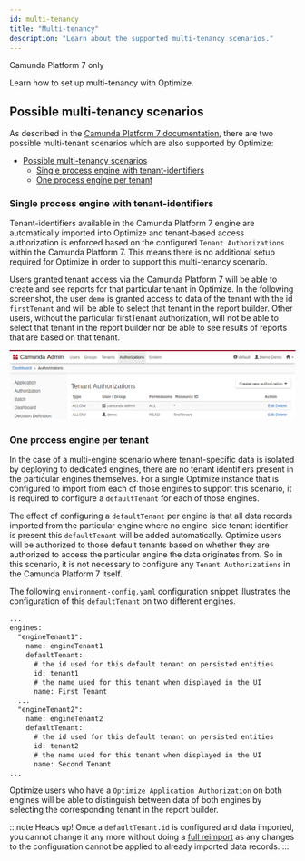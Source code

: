 ```yaml
---
id: multi-tenancy
title: "Multi-tenancy"
description: "Learn about the supported multi-tenancy scenarios."
---
```


<span class="badge badge--platform">Camunda Platform 7 only</span>

Learn how to set up multi-tenancy with Optimize.

## Possible multi-tenancy scenarios

As described in the [Camunda Platform 7 documentation](https://docs.camunda.org/manual/latest/user-guide/process-engine/multi-tenancy/), there are two possible multi-tenant scenarios which are also supported by Optimize:

- [Possible multi-tenancy scenarios](#possible-multi-tenancy-scenarios)
  - [Single process engine with tenant-identifiers](#single-process-engine-with-tenant-identifiers)
  - [One process engine per tenant](#one-process-engine-per-tenant)

### Single process engine with tenant-identifiers

Tenant-identifiers available in the Camunda Platform 7 engine are automatically imported into Optimize and tenant-based access authorization is enforced based on the configured `Tenant Authorizations` within the Camunda Platform 7. This means there is no additional setup required for Optimize in order to support this multi-tenancy scenario.

Users granted tenant access via the Camunda Platform 7 will be able to create and see reports for that particular tenant in Optimize. In the following screenshot, the user `demo` is granted access to data of the tenant with the id `firstTenant` and will be able to select that tenant in the report builder. Other users, without the particular firstTenant authorization, will not be able to select that tenant in the report builder nor be able to see results of reports that are based on that tenant.

![Tenant Authorization](img/admin-tenant-authorization.png)

### One process engine per tenant

In the case of a multi-engine scenario where tenant-specific data is isolated by deploying to dedicated engines, there are no tenant identifiers present in the particular engines themselves. For a single Optimize instance that is configured to import from each of those engines to support this scenario, it is required to configure a `defaultTenant` for each of those engines.

The effect of configuring a `defaultTenant` per engine is that all data records imported from the particular engine where no engine-side tenant identifier is present this `defaultTenant` will be added automatically. Optimize users will be authorized to those default tenants based on whether they are authorized to access the particular engine the data originates from. So in this scenario, it is not necessary to configure any `Tenant Authorizations` in the Camunda Platform 7 itself.

The following `environment-config.yaml` configuration snippet illustrates the configuration of this `defaultTenant` on two different engines.

```
...
engines:
  "engineTenant1":
    name: engineTenant1
    defaultTenant:
      # the id used for this default tenant on persisted entities
      id: tenant1
      # the name used for this tenant when displayed in the UI
      name: First Tenant
  ...
  "engineTenant2":
    name: engineTenant2
    defaultTenant:
      # the id used for this default tenant on persisted entities
      id: tenant2
      # the name used for this tenant when displayed in the UI
      name: Second Tenant
...
```

Optimize users who have a `Optimize Application Authorization` on both engines will be able to distinguish between data of both engines by selecting the corresponding tenant in the report builder.

:::note Heads up!
Once a `defaultTenant.id` is configured and data imported, you cannot change it any more without doing a [full reimport](./../migration-update/instructions.md/#force-reimport-of-engine-data-in-optimize) as any changes to the configuration cannot be applied to already imported data records.
:::
